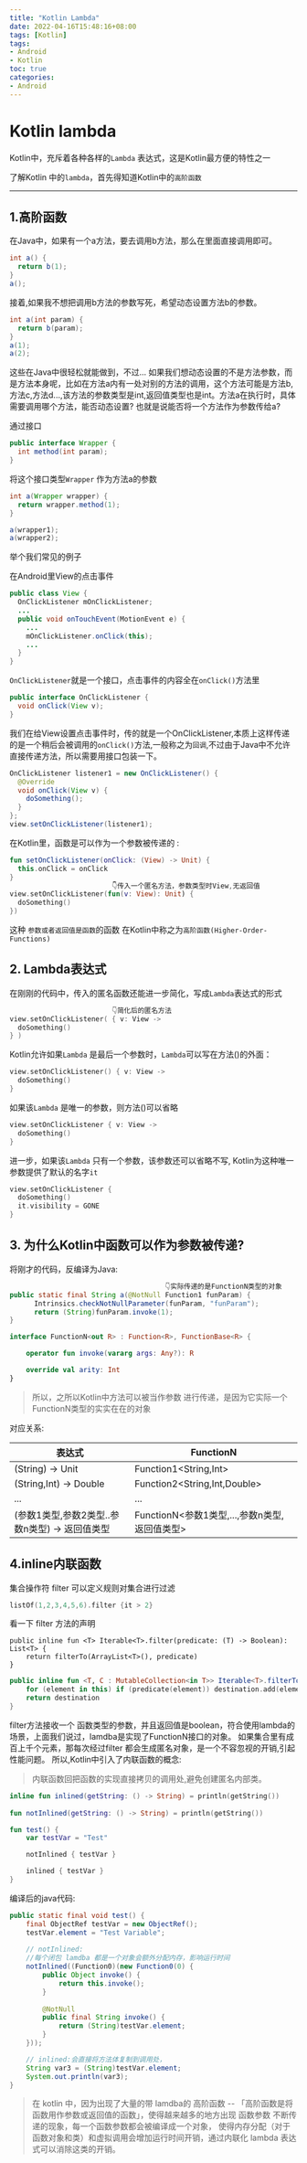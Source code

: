 ```yaml
---
title: "Kotlin Lambda"
date: 2022-04-16T15:48:16+08:00
tags: [Kotlin]
tags:
- Android
- Kotlin
toc: true
categories:
- Android
---
```



# Kotlin lambda  

Kotlin中，充斥着各种各样的`Lambda` 表达式，这是Kotlin最方便的特性之一

了解Kotlin 中的`lambda`，首先得知道Kotlin中的`高阶函数`  

---


## 1.高阶函数  


在Java中，如果有一个a方法，要去调用b方法，那么在里面直接调用即可。

```java
int a() {
  return b(1);
}
a();
```

接着,如果我不想把调用b方法的参数写死，希望动态设置方法b的参数。

```java
int a(int param) {
  return b(param);
}
a(1);
a(2);
```

这些在Java中很轻松就能做到，不过...
如果我们想动态设置的不是方法参数，而是方法本身呢，比如在方法a内有一处对别的方法的调用，这个方法可能是方法b,方法c,方法d...,该方法的参数类型是int,返回值类型也是int。方法a在执行时，具体需要调用哪个方法，能否动态设置? 也就是说能否将一个方法作为参数传给a?  



通过接口

```java
public interface Wrapper {
  int method(int param);
}
```

将这个接口类型`Wrapper` 作为方法a的参数
```java
int a(Wrapper wrapper) {
  return wrapper.method(1);
}
```

```java
a(wrapper1);
a(wrapper2);
```


举个我们常见的例子

在Android里View的点击事件
```java
public class View {
  OnClickListener mOnClickListener;
  ...
  public void onTouchEvent(MotionEvent e) {
    ...
    mOnClickListener.onClick(this);
    ...
  }
}
```

`OnClickListener`就是一个接口，点击事件的内容全在`onClick()`方法里  

```java
public interface OnClickListener {
  void onClick(View v);
}
```

我们在给View设置点击事件时，传的就是一个OnClickListener,本质上这样传递的是一个稍后会被调用的`onClick()`方法,一般称之为`回调`,不过由于Java中不允许直接传递方法，所以需要用接口包装一下。

```java
OnClickListener listener1 = new OnClickListener() {
  @Override
  void onClick(View v) {
    doSomething();
  }
};
view.setOnClickListener(listener1);
```



在Kotlin里，函数是可以作为一个参数被传递的 :  

```kotlin
fun setOnClickListener(onClick: (View) -> Unit) {
  this.onClick = onClick
}
                         👇传入一个匿名方法，参数类型时View,无返回值                        
view.setOnClickListener(fun(v: View): Unit) {
  doSomething()
})
```



这种 `参数或者返回值是函数`的函数 在Kotlin中称之为`高阶函数(Higher-Order-Functions)`   



## 2. Lambda表达式

在刚刚的代码中，传入的匿名函数还能进一步简化，写成`Lambda`表达式的形式

```kotlin
                         👇简化后的匿名方法                       
view.setOnClickListener( { v: View ->
  doSomething()
} )
```

Kotlin允许如果`Lambda` 是最后一个参数时，`Lambda`可以写在方法()的外面： 

```kotlin
view.setOnClickListener() { v: View ->
  doSomething()
}
```

如果该`Lambda` 是唯一的参数，则方法()可以省略

```kotlin
view.setOnClickListener { v: View ->
  doSomething()
}
```

进一步，如果该`Lambda` 只有一个参数，该参数还可以省略不写, Kotlin为这种唯一参数提供了默认的名字`it`

```kotlin
view.setOnClickListener { 
  doSomething()
  it.visibility = GONE
}
```



## 3. 为什么Kotlin中函数可以作为参数被传递?  

将刚才的代码，反编译为Java:  
```java
                                      👇实际传递的是FunctionN类型的对象
public static final String a(@NotNull Function1 funParam) {
      Intrinsics.checkNotNullParameter(funParam, "funParam");
      return (String)funParam.invoke(1);
}
```

```kotlin
interface FunctionN<out R> : Function<R>, FunctionBase<R> {

    operator fun invoke(vararg args: Any?): R

    override val arity: Int
}
```



> 所以，之所以Kotlin中方法可以被当作参数 进行传递，是因为它实际一个FunctionN类型的实实在在的对象



对应关系:  

| 表达式                           | FunctionN                        |
| ----------------------------- | -------------------------------- |
| (String) -> Unit              | Function1<String,Int>            |
| (String,Int) -> Double        | Function2<String,Int,Double>     |
| ...                           | ...                              |
| (参数1类型,参数2类型..参数n类型) -> 返回值类型 | FunctionN<参数1类型,...,参数n类型,返回值类型> |  


## 4.inline内联函数

集合操作符 filter 可以定义规则对集合进行过滤  
```kotlin
listOf(1,2,3,4,5,6).filter {it > 2}
```
看一下 filter 方法的声明
```kotiln
public inline fun <T> Iterable<T>.filter(predicate: (T) -> Boolean): List<T> {
    return filterTo(ArrayList<T>(), predicate)
}
```

```kotlin
public inline fun <T, C : MutableCollection<in T>> Iterable<T>.filterTo(destination: C, predicate: (T) -> Boolean): C {
    for (element in this) if (predicate(element)) destination.add(element)
    return destination
}
```  

filter方法接收一个 函数类型的参数，并且返回值是boolean，符合使用lambda的场景，上面我们说过，lamdba是实现了FunctionN接口的对象。
如果集合里有成百上千个元素，那每次经过filter 都会生成匿名对象，是一个不容忽视的开销,引起性能问题。
所以,Kotlin中引入了内联函数的概念:

> 内联函数回把函数的实现直接拷贝的调用处,避免创建匿名内部类。  


```kotlin
inline fun inlined(getString: () -> String) = println(getString()) 
 
fun notInlined(getString: () -> String) = println(getString())

fun test() {
    var testVar = "Test"

    notInlined { testVar }

    inlined { testVar }
}
```  

编译后的java代码:  

```java
public static final void test() {
    final ObjectRef testVar = new ObjectRef();
    testVar.element = "Test Variable";
    
    // notInlined:
    //每个闭包 lamdba 都是一个对象会额外分配内存，影响运行时间
    notInlined((Function0)(new Function0(0) {
        public Object invoke() {
            return this.invoke();
        }
    
        @NotNull
        public final String invoke() {
            return (String)testVar.element;
        }
    }));

    // inlined:会直接将方法体复制到调用处，
    String var3 = (String)testVar.element;
    System.out.println(var3);
}
```  

> 在 kotlin 中，因为出现了大量的带 lamdba的 高阶函数 -- 「高阶函数是将函数用作参数或返回值的函数」，使得越来越多的地方出现 函数参数 不断传递的现象，每一个函数参数都会被编译成一个对象， 使得内存分配（对于函数对象和类）和虚拟调用会增加运行时间开销，通过内联化 lambda 表达式可以消除这类的开销。

